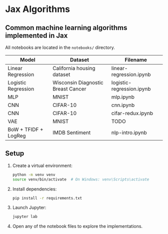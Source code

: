 # Jax Algorithms
## Common machine learning algorithms implemented in Jax

All notebooks are located in the `notebooks/` directory.

| Model                | Dataset                               | Filename                  |
|----------------------|---------------------------------------|---------------------------|
| Linear Regression    | California housing dataset            | linear-regression.ipynb   |
| Logistic Regression  | Wisconsin Diagnostic Breast Cancer    | logistic-regression.ipynb |
| MLP                  | MNIST                                 | mlp.ipynb                 |
| CNN                  | CIFAR-10	                           | cnn.ipynb                 |
| CNN                  | CIFAR-10	                           | cifar-redux.ipynb         |
| VAE                  | MNIST                                 | TODO                      |
| BoW + TFIDF + LogReg | IMDB Sentiment                        | nlp-intro.ipynb           |

## Setup

1. Create a virtual environment:
   ```bash
   python -m venv venv
   source venv/bin/activate  # On Windows: venv\Scripts\activate
   ```

2. Install dependencies:
   ```bash
   pip install -r requirements.txt
   ```

3. Launch Jupyter:
   ```bash
   jupyter lab
   ```

4. Open any of the notebook files to explore the implementations.